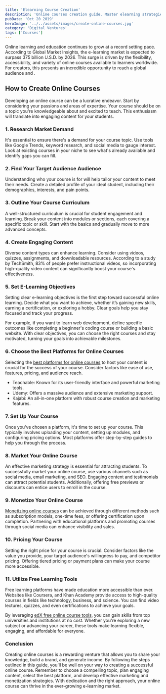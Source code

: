 ```yaml
---
title: 'Elearning Course Creation'
description: 'Online courses creation guide. Master elearning strategies, engage learners, and launch your course successfully.'
pubDate: 'Oct 20 2019'
heroImage: '../../assets/images/create-online-courses.jpg'
category: 'Digital Ventures'
tags: ['Courses']
---
```


Online learning and education continues to grow at a record setting pace. According to Global Market Insights, the e-learning market is expected to surpass 375 billion U.S.D. by 2026. This surge is driven by the flexibility, accessibility, and variety of online courses available to learners worldwide. For creators, this presents an incredible opportunity to reach a global audience and .

## How to Create Online Courses

Developing an online course can be a lucrative endeavor. Start by considering your passions and areas of expertise. Your course should be on a topic you're knowledgeable about and excited to teach. This enthusiasm will translate into engaging content for your students.

### 1. Research Market Demand

It's essential to ensure there's a demand for your course topic. Use tools like Google Trends, keyword research, and social media to gauge interest. Look at existing courses in your niche to see what's already available and identify gaps you can fill.

### 2. Find Your Target Audience Audience

Understanding who your course is for will help tailor your content to meet their needs. Create a detailed profile of your ideal student, including their demographics, interests, and pain points.

### 3. Outline Your Course Curriculum

A well-structured curriculum is crucial for student engagement and learning. Break your content into modules or sections, each covering a specific topic or skill. Start with the basics and gradually move to more advanced concepts.

### 4. Create Engaging Content

Diverse content types can enhance learning. Consider using videos, quizzes, assignments, and downloadable resources. According to a study by TechSmith, 83% of people prefer instructional videos, so incorporating high-quality video content can significantly boost your course's effectiveness.

### 5. Set E-Learning Objectives

Setting clear e-learning objectives is the first step toward successful online learning. Decide what you want to achieve, whether it’s gaining new skills, earning a certification, or exploring a hobby. Clear goals help you stay focused and track your progress.

For example, if you want to learn web development, define specific outcomes like completing a beginner's coding course or building a basic website. With clear objectives, you can choose the right courses and stay motivated, turning your goals into achievable milestones.

### 6. Choose the Best Platforms for Online Courses

Selecting the [best platforms for online courses](/blog/best-online-course-platforms) to host your content is crucial for the success of your course. Consider factors like ease of use, features, pricing, and audience reach.

- Teachable: Known for its user-friendly interface and powerful marketing tools.
- Udemy: Offers a massive audience and extensive marketing support.
- Kajabi: An all-in-one platform with robust course creation and marketing features.

### 7. Set Up Your Course

Once you've chosen a platform, it's time to set up your course. This typically involves uploading your content, setting up modules, and configuring pricing options. Most platforms offer step-by-step guides to help you through the process.

### 8. Market Your Online Course

An effective marketing strategy is essential for attracting students. To successfully market your online course, use various channels such as social media, email marketing, and SEO. Engaging content and testimonials can attract potential students. Additionally, offering free previews or discounts can entice users to enroll in the course.

### 9. Monetize Your Online Course

[Monetizing online courses](/blog/make-money-teaching-online-courses) can be achieved through different methods such as subscription models, one-time fees, or offering certification upon completion. Partnering with educational platforms and promoting courses through social media can enhance visibility and sales.

### 10. Pricing Your Course

Setting the right price for your course is crucial. Consider factors like the value you provide, your target audience's willingness to pay, and competitor pricing. Offering tiered pricing or payment plans can make your course more accessible.

### 11. Utilize Free Learning Tools

Free learning platforms have made education more accessible than ever. Websites like Coursera, and Khan Academy provide access to high-quality courses in fields like technology, business, and science. You can find video lectures, quizzes, and even certifications to achieve your goals.

By leveraging [edX free online course tools](/blog/edx-free-online-course), you can gain skills from top universities and institutions at no cost. Whether you're exploring a new subject or advancing your career, these tools make learning flexible, engaging, and affordable for everyone.

### Conclusion

Creating online courses is a rewarding venture that allows you to share your knowledge, build a brand, and generate income. By following the steps outlined in this guide, you'll be well on your way to creating a successful online course. Remember to choose a compelling topic, plan engaging content, select the best platform, and develop effective marketing and monetization strategies. With dedication and the right approach, your online course can thrive in the ever-growing e-learning market.
